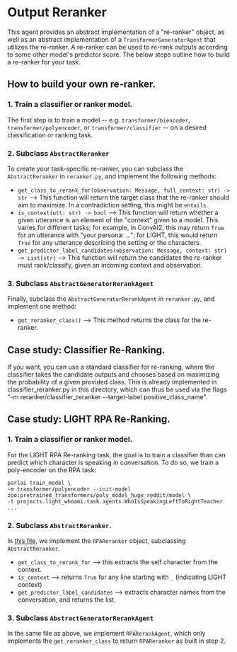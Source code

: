 # Output Reranker

This agent provides an abstract implementation of a "re-ranker" object, as well as an abstract implementation of a `TransformerGeneratorAgent` that utilizes the re-ranker. A re-ranker can be used to re-rank outputs according to some other model's predictor score. The below steps outline how to build a re-ranker for your task.

## How to build your own re-ranker.

### 1. Train a classifier or ranker model.

The first step is to train a model -- e.g. `transformer/biencoder`, `transformer/polyencoder`, or `transformer/classifier` -- on a desired classification or ranking task.

### 2. Subclass `AbstractReranker`

To create your task-specific re-ranker, you can subclass the `AbstractReranker` in `reranker.py`, and implement the following methods:

- `get_class_to_rerank_for(observation: Message, full_context: str) -> str` --> This function will return the target class that the re-ranker should aim to maximize. In a contradiction setting, this might be `entails`.
- `is_context(utt: str) -> bool` --> This function will return whether a given utterance is an element of the "context" given to a model. This varies for different tasks; for example, in ConvAI2, this may return `True` for an utterance with "your persona: ..."; for LIGHT, this would return `True` for any utterance describing the setting or the characters.
- `get_predictor_label_candidates(observation: Message, context: str) -> List[str]` --> This function will return the candidates the re-ranker must rank/classify, given an incoming context and observation.

### 3. Subclass `AbstractGeneratorRerankAgent`

Finally, subclass the `AbstractGeneratorRerankAgent` in `reranker.py`, and implement one method:

- `get_reranker_class()` --> This method returns the class for the re-ranker.


## Case study: Classifier Re-Ranking.

If you want, you can use a standard classifier for re-ranking, where the classifier takes
the candidate outputs and chooses based on maximizing the probability of a given provided class.
This is already implemented in classifier_reranker.py in this directory,
which can thus be used via the flags "-m reranker/classifier_reranker --target-label positive_class_name".


## Case study: LIGHT RPA Re-Ranking.

### 1. Train a classifier or ranker model.

For the LIGHT RPA Re-ranking task, the goal is to train a classifier than can predict which character is speaking in conversation. To do so, we train a poly-encoder on the RPA task:

    parlai train_model \
    -m transformer/polyencoder --init-model zoo:pretrained_transformers/poly_model_huge_reddit/model \
    -t projects.light_whoami.task.agents.WhoIsSpeakingLeftToRightTeacher ...

### 2. Subclass `AbstractReranker`.

In [this file](https://github.com/facebookresearch/ParlAI/tree/main/parlai/agents/reranker/reranker.py), we implement the `RPAReranker` object, subclassing `AbstractReranker`.

- `get_class_to_rerank_for` --> this extracts the self character from the context.
- `is_context` --> returns `True` for any line starting with `_` (indicating LIGHT context)
- `get_predictor_label_candidates` --> extracts character names from the conversation, and returns the list.

### 3. Subclass `AbstractGeneratorRerankAgent`

In the same file as above, we implement `RPARerankAgent`, which only implements the `get_reranker_class` to return `RPAReranker` as built in step 2.
